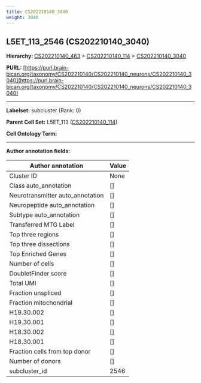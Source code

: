 ```yaml
---
title: CS202210140_3040
weight: 3040
---
```

## L5ET_113_2546 (CS202210140_3040)
<b>Hierarchy: </b>
[CS202210140_463](../CS202210140_463) >
[CS202210140_114](../CS202210140_114) >
[CS202210140_3040](../CS202210140_3040)

**PURL:** [https://purl.brain-bican.org/taxonomy/CS202210140/CS202210140_neurons/CS202210140_3040](https://purl.brain-bican.org/taxonomy/CS202210140/CS202210140_neurons/CS202210140_3040)

---


**Labelset:** subcluster (Rank: 0)

**Parent Cell Set:** L5ET_113 ([CS202210140_114](../CS202210140_114))



**Cell Ontology Term:** 

[MARKER GENES.]: #


---

[TRANSFERRED ANNOTATIONS.]: #


[AUTHOR ANNOTATION FIELDS.]: #


**Author annotation fields:**

| Author annotation | Value |
|-------------------|-------|
|Cluster ID|None|
|Class auto_annotation|[]|
|Neurotransmitter auto_annotation|[]|
|Neuropeptide auto_annotation|[]|
|Subtype auto_annotation|[]|
|Transferred MTG Label|[]|
|Top three regions|[]|
|Top three dissections|[]|
|Top Enriched Genes|[]|
|Number of cells|[]|
|DoubletFinder score|[]|
|Total UMI|[]|
|Fraction unspliced|[]|
|Fraction mitochondrial|[]|
|H19.30.002|[]|
|H19.30.001|[]|
|H18.30.002|[]|
|H18.30.001|[]|
|Fraction cells from top donor|[]|
|Number of donors|[]|
|subcluster_id|2546|
